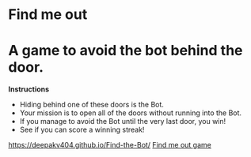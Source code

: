 # Find me out
# A game to avoid the bot behind the door.
**Instructions**
* Hiding behind one of these doors is the Bot.
* Your mission is to open all of the doors without running into the Bot.
* If you manage to avoid the Bot until the very last door, you win!
* See if you can score a winning streak!

https://deepakv404.github.io/Find-the-Bot/ 
[Find me out game](https://deepakv404.github.io/Find-the-Bot/)